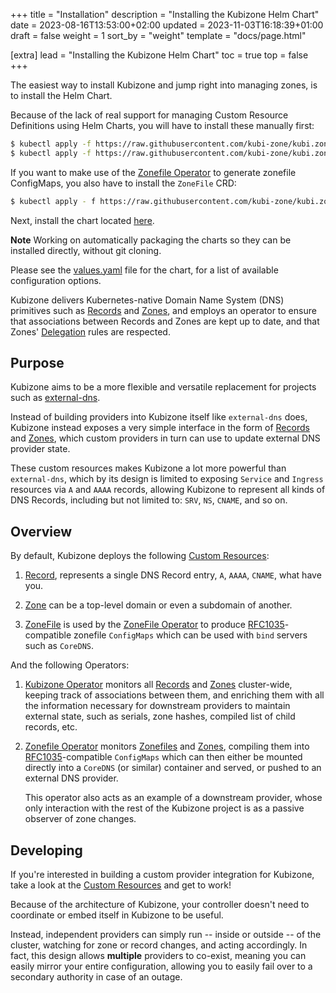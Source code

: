 +++
title = "Installation"
description = "Installing the Kubizone Helm Chart"
date = 2023-08-16T13:53:00+02:00
updated = 2023-11-03T16:18:39+01:00
draft = false
weight = 1
sort_by = "weight"
template = "docs/page.html"

[extra]
lead = "Installing the Kubizone Helm Chart"
toc = true
top = false
+++

The easiest way to install Kubizone and jump right into managing zones, is to install the Helm Chart.

Because of the lack of real support for managing Custom Resource Definitions using Helm Charts,
you will have to install these manually first:

```bash
$ kubectl apply -f https://raw.githubusercontent.com/kubi-zone/kubi.zone/main/crds/kubi.zone/v1alpha1/Record.yaml
$ kubectl apply -f https://raw.githubusercontent.com/kubi-zone/kubi.zone/main/crds/kubi.zone/v1alpha1/Zone.yaml
```

If you want to make use of the [Zonefile Operator](../operators/zonefile) to generate zonefile ConfigMaps,
you also have to install the `ZoneFile` CRD:
```bash
$ kubectl apply - f https://raw.githubusercontent.com/kubi-zone/kubi.zone/main/crds/kubi.zone/v1alpha1/ZoneFile.yaml
```


Next, install the chart located [here](https://github.com/kubi-zone/kubi.zone/blob/main/charts/kubizone).

**Note** Working on automatically packaging the charts so they can be installed directly, without git cloning.

Please see the [values.yaml](https://github.com/kubi-zone/kubi.zone/blob/main/charts/kubizone/values.yaml) file
for the chart, for a list of available configuration options.






Kubizone delivers Kubernetes-native Domain Name System (DNS) primitives such as 
[Records](../../custom-resources/record/) and [Zones](../../custom-resources/zone/),
and employs an operator to ensure that associations between Records and Zones
are kept up to date, and that Zones' [Delegation](../../custom-resources/zone/#spec-delegations) rules
are respected.

## Purpose
Kubizone aims to be a more flexible and versatile replacement for projects such as
[external-dns](https://github.com/kubernetes-sigs/external-dns).

Instead of building providers into Kubizone itself like `external-dns` does, Kubizone instead
exposes a very simple interface in the form of [Records](../../custom-resources/record/) and
[Zones](../../custom-resources/zone/), which custom providers in turn can use to update external
DNS provider state.

These custom resources makes Kubizone a lot more powerful than `external-dns`, which by its
design is limited to exposing `Service` and `Ingress` resources via `A` and `AAAA` records, allowing
Kubizone to represent all kinds of DNS Records, including but not limited to: `SRV`, `NS`, `CNAME`, and so on.

## Overview
By default, Kubizone deploys the following [Custom Resources](../../custom-resources/):

1. [Record](../../custom-resources/record/), represents a single DNS Record entry, `A`, `AAAA`, `CNAME`, what have you.

2. [Zone](../../custom-resources/zone/) can be a top-level domain or even a subdomain of another.

3. [ZoneFile](../../custom-resources/zonefile/) is used by the [ZoneFile Operator](../../operators/zonefile/) to produce
   [RFC1035](https://www.rfc-editor.org/rfc/rfc1035)-compatible zonefile `ConfigMaps` which can be used with `bind` servers such as `CoreDNS`.

And the following Operators:

1. [Kubizone Operator](../../operators/kubizone/) monitors all [Records](../../custom-resources/record/)
   and [Zones](../../custom-resources/zone/) cluster-wide, keeping track of associations between them,
   and enriching them with all the information necessary for downstream providers to maintain
   external state, such as serials, zone hashes, compiled list of child records, etc.

2. [Zonefile Operator](../../operators/zonefile/) monitors [Zonefiles](../../custom-resources/zonefile/)
   and [Zones](../../custom-resources/zone/), compiling them into [RFC1035](https://www.rfc-editor.org/rfc/rfc1035)-compatible
   `ConfigMaps` which can then either be mounted directly into a `CoreDNS` (or similar) container and served,
   or pushed to an external DNS provider.

   This operator also acts as an example of a downstream provider, whose only interaction with the rest of the Kubizone project
   is as a passive observer of zone changes.

## Developing
If you're interested in building a custom provider integration for Kubizone, take a look at the [Custom Resources](../../custom-resources/)
and get to work!

Because of the architecture of Kubizone, your controller doesn't need to coordinate or embed itself in
Kubizone to be useful.

Instead, independent providers can simply run -- inside or outside -- of the cluster, watching for zone or
record changes, and acting accordingly.
In fact, this design allows **multiple** providers to co-exist, meaning you can easily mirror
your entire configuration, allowing you to easily fail over to a secondary authority in case of an outage.
